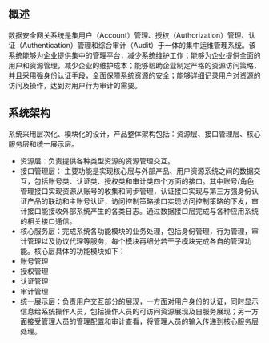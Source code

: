 ## 概述
数据安全网关系统是集用户（Account）管理、授权（Authorization）管理、认证（Authentication）管理和综合审计（Audit）于一体的集中运维管理系统。该系统能够为企业提供集中的管理平台，减少系统维护工作；能够为企业提供全面的用户和资源管理，减少企业的维护成本；能够帮助企业制定严格的资源访问策略，并且采用强身份认证手段，全面保障系统资源的安全；能够详细记录用户对资源的访问及操作，达到对用户行为审计的需要。
## 系统架构
系统采用层次化、模块化的设计，产品整体架构包括：资源层、接口管理层、核心服务层和统一展示层。
- 资源层：负责提供各种类型资源的资源管理交互。
- 接口管理层： 主要功能是实现核心层与外部产品、用户资源系统之间的数据交互，包括账号类、认证类、授权类和审计类四个方面的接口。其中账号/角色管理接口实现资源从账号的收集和同步管理，认证接口实现与第三方强身份认证产品的联动和主账号认证，访问控制策略接口实现访问控制策略的下发，审计接口能接收外部系统产生的各类日志。通过数据接口层完成与各种应用系统的相关接口通信。
- 核心服务层：完成系统各功能模块的业务处理，包括身份管理，行为管理，审计管理以及协议代理等服务，每个模块再细分若干子模块完成各自的管理功能。核心层具体的功能模块如下：
 - 账号管理
 - 授权管理
 - 认证管理
 - 审计管理
- 统一展示层：负责用户交互部分的展现，一方面对用户身份的认证，同时显示信息给系统操作人员，包括操作人员的可访问资源展现及自服务展现；另一方面接受管理人员的管理配置和审计查看，将管理人员的输入传递到核心服务层处理。
